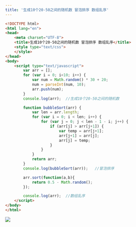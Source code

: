 ```yaml
---
title: '生成10个20-50之间的随机数 冒泡排序 数组乱序'
---   
```

```html
<!DOCTYPE html>      
<html lang="en">      
<head>      
    <meta charset="UTF-8">      
    <title>生成10个20-50之间的随机数 冒泡排序 数组乱序</title>    
    <style type="text/css">
    </style>     
</head>      
<body>
	<script type="text/javascript">
		var arr = [];
		for (var i = 0; i<10; i++) {
		    var num = Math.random() * 30 + 20;
		    num = parseInt(num, 10);
		    arr.push(num);
		}
		console.log(arr);  //生成10个20-50之间的随机数

		function bubbleSort(arr) {  
	        var len = arr.length;  
	        for (var i = 0; i < len; i++) {  
	            for (var j = 0; j < len - 1 - i; j++) {  
	                if (arr[j] > arr[j+1]) {  
	                    var temp = arr[j+1];  
	                    arr[j+1] = arr[j];  
	                    arr[j] = temp;  
	                }  
	            }  
	        }  
	        return arr;  
    	}  
	    console.log(bubbleSort(arr));   //冒泡排序

		arr.sort(function(a,b){
		    return 0.5 - Math.random();
		});

		console.log(arr);  //数组乱序
	</script>
</body>      
</html> 
```
  
![](https://img-blog.csdn.net/20180109150720278?watermark/2/text/aHR0cDovL2Jsb2cuY3Nkbi5uZXQveHV0b25nYmFv/font/5a6L5L2T/fontsize/400/fill/I0JBQkFCMA/dissolve/70/gravity/SouthEast)